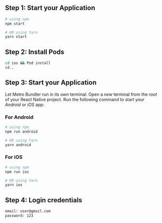 ## Step 1: Start your Application

```bash
# using npm
npm start

# OR using Yarn
yarn start
```
## Step 2: Install Pods

```bash
cd ios && Pod install
cd..
```

## Step 3: Start your Application

Let Metro Bundler run in its _own_ terminal. Open a _new_ terminal from the _root_ of your React Native project. Run the following command to start your _Android_ or _iOS_ app:

### For Android

```bash
# using npm
npm run android

# OR using Yarn
yarn android
```

### For iOS

```bash
# using npm
npm run ios

# OR using Yarn
yarn ios
```
## Step 4: Login credentials

```bash
email: user@gmail.com
password: 123
```